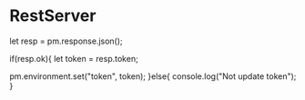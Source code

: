 # RestServer

let resp = pm.response.json();

if(resp.ok){
    let token = resp.token;
   
pm.environment.set("token", token);
}else{
console.log("Not update token");
}
